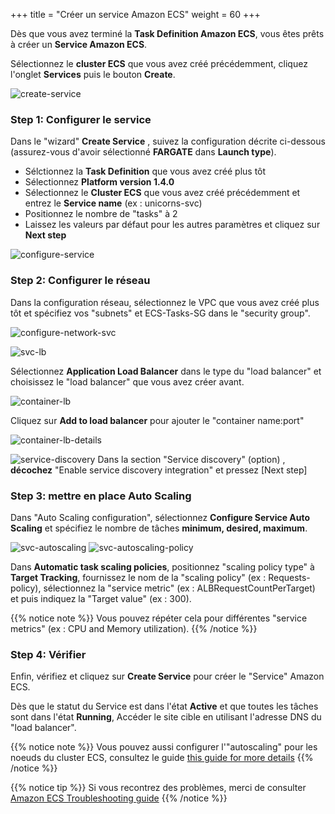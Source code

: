 +++
title = "Créer un service Amazon ECS"
weight = 60
+++

Dès que vous avez terminé la **Task Definition Amazon ECS**, vous êtes prêts à créer un **Service Amazon ECS**.

Sélectionnez le **cluster ECS** que vous avez créé précédemment, cliquez l'onglet **Services** puis le bouton **Create**.

![create-service](/ecs/create-service.png)

### Step 1: Configurer le service

Dans le "wizard" **Create Service** , suivez la configuration décrite ci-dessous (assurez-vous d'avoir sélectionné **FARGATE** dans **Launch type**).  

- Sélctionnez la **Task Definition** que vous avez créé plus tôt 
- Sélectionnez **Platform version 1.4.0**                                                                           
- Sélectionnez le **Cluster ECS** que vous avez créé précédemment et entrez le **Service name** (ex : unicorns-svc)                                   
- Positionnez le nombre de "tasks" à 2  
- Laissez les valeurs par défaut pour les autres paramètres et cliquez sur **Next step**  


![configure-service](/ecs/configure-service.png)

### Step 2: Configurer le réseau 

Dans la configuration réseau, sélectionnez le VPC que vous avez créé plus tôt et spécifiez vos "subnets" et ECS-Tasks-SG dans le "security group".

![configure-network-svc](/ecs/configure-network-svc.png)


![svc-lb](/ecs/svc-lb.png)

Sélectionnez **Application Load Balancer** dans le type du "load balancer" et choisissez le "load balancer" que vous avez créer avant.

![container-lb](/ecs/container-lb.png)

Cliquez sur **Add to load balancer** pour ajouter le "container name:port"

![container-lb-details](/ecs/container-lb-details.png)


![service-discovery](/ecs/service-discovery.png)
Dans la section "Service discovery" (option) , **décochez** "Enable service discovery integration" et pressez [Next step]

### Step 3: mettre en place Auto Scaling

Dans "Auto Scaling configuration", sélectionnez **Configure Service Auto Scaling** et spécifiez le nombre de tâches **minimum, desired, maximum**.

![svc-autoscaling](/ecs/svc-autoscaling.png)
![svc-autoscaling-policy](/ecs/svc-autoscaling-policy.png)

Dans **Automatic task scaling policies**, positionnez "scaling policy type" à **Target Tracking**, fournissez le nom de la "scaling policy" (ex : Requests-policy), sélectionnez la "service metric" (ex : ALBRequestCountPerTarget) et puis indiquez la "Target value" (ex : 300).

{{% notice note %}}
Vous pouvez répéter cela pour différentes "service metrics" (ex : CPU and Memory utilization).
{{% /notice %}}  

### Step 4: Vérifier

Enfin, vérifiez et cliquez sur **Create Service** pour créer le "Service" Amazon ECS.

Dès que le statut du Service est dans l'état **Active** et que toutes les tâches sont dans l'état **Running**, Accéder le site cible en utilisant l'adresse DNS du "load balancer".

{{% notice note %}}
Vous pouvez aussi configurer l'"autoscaling" pour les noeuds du cluster ECS, consultez le guide [this guide for more details](https://docs.aws.amazon.com/AmazonECS/latest/developerguide/cloudwatch_alarm_autoscaling.html)
{{% /notice %}}  


{{% notice tip %}}
Si vous recontrez des problèmes, merci de consulter [Amazon ECS Troubleshooting guide](https://docs.aws.amazon.com/AmazonECS/latest/developerguide/troubleshooting.html)
{{% /notice %}}
